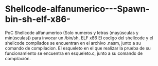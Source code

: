 # Shellcode-alfanumerico---Spawn-bin-sh-elf-x86-
PoC Shellcode alfanumerico (Solo numeros y letras (mayúsculas y minúsculas)) para invocar un /bin/sh, ELF x86  El codigo del shellcode y el shellcode compilados se encuentran en el archivo .nasm, junto a su comando de compilacion. El esqueleto en el que realizar la prueba de su funcionamiento se encuentra en esqueleto.c, junto a su comando de compilación.
